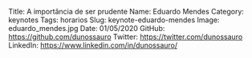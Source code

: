 Title: A importância de ser prudente
Name: Eduardo Mendes
Category: keynotes
Tags: horarios
Slug: keynote-eduardo-mendes
Image: eduardo_mendes.jpg
Date: 01/05/2020
GitHub: https://github.com/dunossauro
Twitter: https://twitter.com/dunossauro
LinkedIn: https://www.linkedin.com/in/dunossauro/
